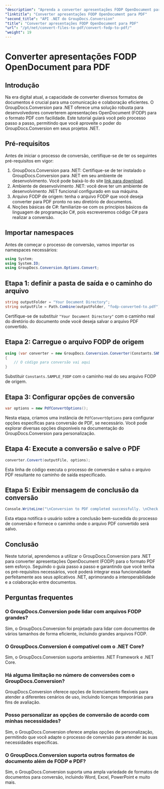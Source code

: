 ```yaml
---
"description": "Aprenda a converter apresentações FODP OpenDocument para PDF sem esforço usando o GroupDocs.Conversion para .NET. Aprimore a interoperabilidade dos documentos."
"linktitle": "Converter apresentações FODP OpenDocument para PDF"
"second_title": "API .NET do GroupDocs.Conversion"
"title": "Converter apresentações FODP OpenDocument para PDF"
"url": "/pt/net/convert-files-to-pdf/convert-fodp-to-pdf/"
"weight": 19
---
```


# Converter apresentações FODP OpenDocument para PDF

## Introdução
Na era digital atual, a capacidade de converter diversos formatos de documentos é crucial para uma comunicação e colaboração eficientes. O GroupDocs.Conversion para .NET oferece uma solução robusta para desenvolvedores converterem apresentações OpenDocument (FODP) para o formato PDF com facilidade. Este tutorial guiará você pelo processo passo a passo, permitindo que você aproveite o poder do GroupDocs.Conversion em seus projetos .NET.
## Pré-requisitos
Antes de iniciar o processo de conversão, certifique-se de ter os seguintes pré-requisitos em vigor:
1. GroupDocs.Conversion para .NET: Certifique-se de ter instalado o GroupDocs.Conversion para .NET em seu ambiente de desenvolvimento. Você pode baixá-lo do site [link para download](https://releases.groupdocs.com/conversion/net/).
2. Ambiente de desenvolvimento .NET: você deve ter um ambiente de desenvolvimento .NET funcional configurado em sua máquina.
3. Arquivo FODP de origem: tenha o arquivo FODP que você deseja converter para PDF pronto no seu diretório de documentos.
4. Noções básicas de C#: familiarize-se com os princípios básicos da linguagem de programação C#, pois escreveremos código C# para realizar a conversão.

## Importar namespaces
Antes de começar o processo de conversão, vamos importar os namespaces necessários:
```csharp
using System;
using System.IO;
using GroupDocs.Conversion.Options.Convert;
```

## Etapa 1: definir a pasta de saída e o caminho do arquivo
```csharp
string outputFolder = "Your Document Directory";
string outputFile = Path.Combine(outputFolder, "fodp-converted-to.pdf");
```
Certifique-se de substituir `"Your Document Directory"` com o caminho real do diretório do documento onde você deseja salvar o arquivo PDF convertido.
## Etapa 2: Carregue o arquivo FODP de origem
```csharp
using (var converter = new GroupDocs.Conversion.Converter(Constants.SAMPLE_FODP))
{
    // O código para conversão vai aqui
}
```
Substituir `Constants.SAMPLE_FODP` com o caminho real do seu arquivo FODP de origem.
## Etapa 3: Configurar opções de conversão
```csharp
var options = new PdfConvertOptions();
```
Nesta etapa, criamos uma instância de `PdfConvertOptions` para configurar opções específicas para conversão de PDF, se necessário. Você pode explorar diversas opções disponíveis na documentação do GroupDocs.Conversion para personalização.
## Etapa 4: Execute a conversão e salve o PDF
```csharp
converter.Convert(outputFile, options);
```
Esta linha de código executa o processo de conversão e salva o arquivo PDF resultante no caminho de saída especificado.
## Etapa 5: Exibir mensagem de conclusão da conversão
```csharp
Console.WriteLine("\nConversion to PDF completed successfully. \nCheck output in {0}", outputFolder);
```
Esta etapa notifica o usuário sobre a conclusão bem-sucedida do processo de conversão e fornece o caminho onde o arquivo PDF convertido será salvo.

## Conclusão
Neste tutorial, aprendemos a utilizar o GroupDocs.Conversion para .NET para converter apresentações OpenDocument (FODP) para o formato PDF sem esforço. Seguindo o guia passo a passo e garantindo que você tenha os pré-requisitos necessários, você poderá integrar essa funcionalidade perfeitamente aos seus aplicativos .NET, aprimorando a interoperabilidade e a colaboração entre documentos.
## Perguntas frequentes
### O GroupDocs.Conversion pode lidar com arquivos FODP grandes?
Sim, o GroupDocs.Conversion foi projetado para lidar com documentos de vários tamanhos de forma eficiente, incluindo grandes arquivos FODP.
### O GroupDocs.Conversion é compatível com o .NET Core?
Sim, o GroupDocs.Conversion suporta ambientes .NET Framework e .NET Core.
### Há alguma limitação no número de conversões com o GroupDocs.Conversion?
GroupDocs.Conversion oferece opções de licenciamento flexíveis para atender a diferentes cenários de uso, incluindo licenças temporárias para fins de avaliação.
### Posso personalizar as opções de conversão de acordo com minhas necessidades?
Sim, o GroupDocs.Conversion oferece amplas opções de personalização, permitindo que você adapte o processo de conversão para atender às suas necessidades específicas.
### O GroupDocs.Conversion suporta outros formatos de documento além de FODP e PDF?
Sim, o GroupDocs.Conversion suporta uma ampla variedade de formatos de documentos para conversão, incluindo Word, Excel, PowerPoint e muito mais.